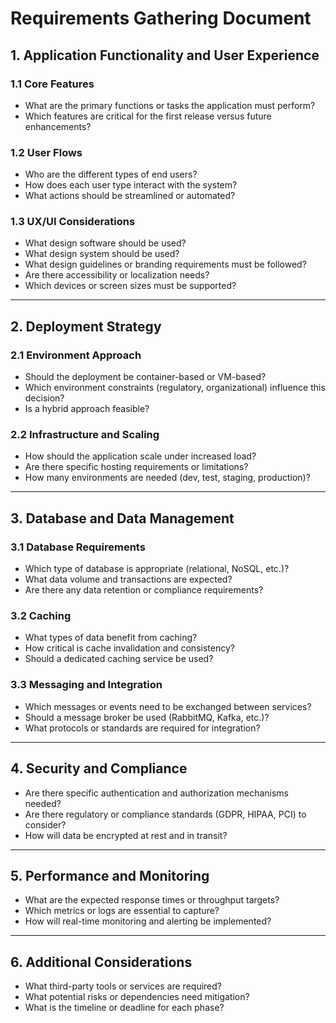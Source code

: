 # Requirements Gathering Document

## 1. Application Functionality and User Experience
### 1.1 Core Features
- What are the primary functions or tasks the application must perform?
- Which features are critical for the first release versus future enhancements?

### 1.2 User Flows
- Who are the different types of end users?
- How does each user type interact with the system?
- What actions should be streamlined or automated?

### 1.3 UX/UI Considerations
- What design software should be used?
- What design system should be used?
- What design guidelines or branding requirements must be followed?
- Are there accessibility or localization needs?
- Which devices or screen sizes must be supported?

---

## 2. Deployment Strategy
### 2.1 Environment Approach
- Should the deployment be container-based or VM-based?
- Which environment constraints (regulatory, organizational) influence this decision?
- Is a hybrid approach feasible?

### 2.2 Infrastructure and Scaling
- How should the application scale under increased load?
- Are there specific hosting requirements or limitations?
- How many environments are needed (dev, test, staging, production)?

---

## 3. Database and Data Management
### 3.1 Database Requirements
- Which type of database is appropriate (relational, NoSQL, etc.)?
- What data volume and transactions are expected?
- Are there any data retention or compliance requirements?

### 3.2 Caching
- What types of data benefit from caching?
- How critical is cache invalidation and consistency?
- Should a dedicated caching service be used?

### 3.3 Messaging and Integration
- Which messages or events need to be exchanged between services?
- Should a message broker be used (RabbitMQ, Kafka, etc.)?
- What protocols or standards are required for integration?

---

## 4. Security and Compliance
- Are there specific authentication and authorization mechanisms needed?
- Are there regulatory or compliance standards (GDPR, HIPAA, PCI) to consider?
- How will data be encrypted at rest and in transit?

---

## 5. Performance and Monitoring
- What are the expected response times or throughput targets?
- Which metrics or logs are essential to capture?
- How will real-time monitoring and alerting be implemented?

---

## 6. Additional Considerations
- What third-party tools or services are required?
- What potential risks or dependencies need mitigation?
- What is the timeline or deadline for each phase?

